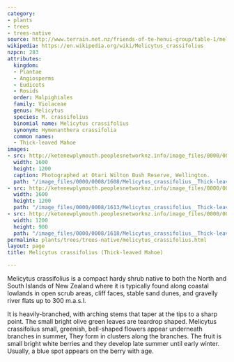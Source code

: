 ```yaml
---
category:
- plants
- trees
- trees-native
source: http://www.terrain.net.nz/friends-of-te-henui-group/table-1/melicytus-crassifolius-thick-leaved-mahoe.html
wikipedia: https://en.wikipedia.org/wiki/Melicytus_crassifolius
nzpcn: 283
attributes:
  kingdom:
  - Plantae
  - Angiosperms
  - Eudicots
  - Rosids
  order: Malpighiales
  family: Violaceae
  genus: Melicytus
  species: M. crassifolius
  binomial name: Melicytus crassifolius
  synonym: Hymenanthera crassifolia
  common names:
  - Thick-leaved Mahoe
images:
- src: http://ketenewplymouth.peoplesnetworknz.info/image_files/0000/0008/1608/Melicytus_crassifolius__Thick-leaved_Mahoe_.JPG
  width: 1600
  height: 1200
  caption: Photographed at Otari Wilton Bush Reserve, Wellington.
  path: "/image_files/0000/0008/1608/Melicytus_crassifolius__Thick-leaved_Mahoe_.JPG"
- src: http://ketenewplymouth.peoplesnetworknz.info/image_files/0000/0008/1613/Melicytus_crassifolius__Thick-leaved_Mahoe_-001.JPG
  width: 1600
  height: 1200
  path: "/image_files/0000/0008/1613/Melicytus_crassifolius__Thick-leaved_Mahoe_-001.JPG"
- src: http://ketenewplymouth.peoplesnetworknz.info/image_files/0000/0008/1618/Melicytus_crassifolius__Thick-leaved_Mahoe_-002.JPG
  width: 1200
  height: 900
  path: "/image_files/0000/0008/1618/Melicytus_crassifolius__Thick-leaved_Mahoe_-002.JPG"
permalink: plants/trees/trees-native/melicytus_crassifolius.html
layout: page
title: Melicytus crassifolius (Thick-leaved Mahoe)

---
```

Melicytus crassifolius is a compact hardy shrub native to both the North and South Islands of New Zealand where it is typically found along coastal lowlands in open scrub areas, cliff faces, stable sand dunes, and gravelly river flats up to 300 m.a.s.l.

It is heavily-branched, with arching stems that taper at the tips to a sharp point. The small bright olive green leaves are teardrop shaped.
Melicytus crassifolius small, greenish, bell-shaped flowers appear underneath branches in summer, They form in clusters along the branches. The fruit is small bright white berries and they develop late summer until early winter. Usually, a blue spot appears on the berry with age.
